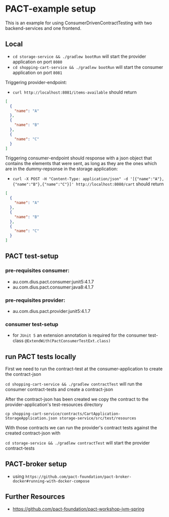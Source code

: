 # PACT-example setup

This is an example for using ConsumerDrivenContractTesting with two backend-services and one
frontend.

## Local

- `cd storage-service && ./gradlew bootRun` will start the provider application on port `8080`
- `cd shopping-cart-service && ./gradlew bootRun` will start the consumer application on port `8081`

Triggering provider-endpoint:

- `curl http://localhost:8081/items-available` should return

```json
[
  {
    "name": "A"
  },
  {
    "name": "B"
  },
  {
    "name": "C"
  }
]
```

Triggering consumer-endpoint should response with a json object that contains the elements that were
sent, as long as they are the ones which are in the dummy-repsonse in the storage application:

- `curl -X POST -H "Content-Type: application/json" -d '[{"name":"A"},{"name":"B"},{"name":"C"}]' http://localhost:8080/cart`
  should return

```json
[
  {
    "name": "A"
  },
  {
    "name": "B"
  },
  {
    "name": "C"
  }
]
```

## PACT test-setup

### pre-requisites consumer:

- au.com.dius.pact.consumer:junit5:4.1.7
- au.com.dius.pact.consumer:java8:4.1.7

### pre-requisites provider:

- au.com.dius.pact.provider:junit5:4.1.7

### consumer test-setup

- for `JUnit 5` an extension annotation is required for the consumer
  test-class `@ExtendWith(PactConsumerTestExt.class)`

## run PACT tests locally

First we need to run the contract-test at the consumer-application to create the contract-json

`cd shopping-cart-service && ./gradlew contractTest` will run the consumer contract-tests and create a contract-json

After the contract-json has been created we copy the contract to the provider-application's test-resources directory

`cp shopping-cart-service/contracts/CartApplication-StorageApplication.json storage-service/src/test/resources`

With those contracts we can run the provider's contract tests against the created contract-json with

`cd storage-service && ./gradlew contractTest` will start the provider contract-tests

## PACT-broker setup

- using `https://github.com/pact-foundation/pact-broker-docker#running-with-docker-compose`

## Further Resources

- https://github.com/pact-foundation/pact-workshop-jvm-spring

